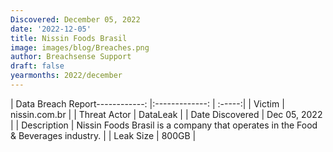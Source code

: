 ```yaml
---
Discovered: December 05, 2022
date: '2022-12-05'
title: Nissin Foods Brasil
image: images/blog/Breaches.png
author: Breachsense Support
draft: false
yearmonths: 2022/december
---
```


| Data Breach Report------------:     |:-------------:    | :-----:|
| Victim      | nissin.com.br      | 
| Threat Actor      | DataLeak      | 
| Date Discovered      | Dec 05, 2022      | 
| Description      | Nissin Foods Brasil is a company that operates in the Food & Beverages industry.      | 
| Leak Size      | 800GB      | 

